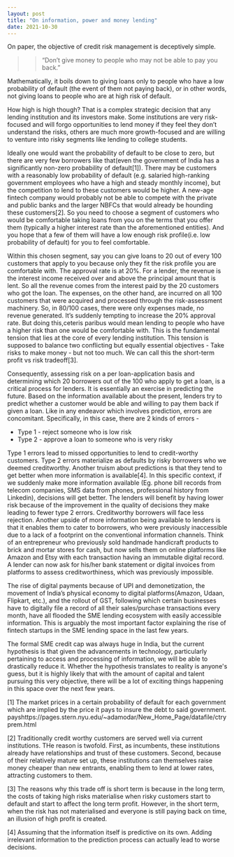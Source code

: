 ```yaml
---
layout: post
title: "On information, power and money lending"
date: 2021-10-30
---
```


On paper, the objective of credit risk management is deceptively simple.
>>“Don’t give money to people who may not be able to pay you back.”

Mathematically, it boils down to giving loans only to people who have a low probability of default (the event of them not paying back), or in other words, not giving loans to people who are at high risk of default. 

How high is high though? That is a complex strategic decision that any lending institution and its investors make. Some institutions are very risk-focused and will forgo opportunities to lend money if they feel they don’t understand the risks, others are much more growth-focused and are willing to venture into risky segments like lending to college students. 

Ideally one would want the probability of default to be close to zero, but there are very few borrowers like that(even the government of India has a significantly non-zero probability of default[1]). There may be customers with a reasonably low probability of default (e.g. salaried high-ranking government employees who have a high and steady monthly income), but the competition to lend to these customers would be higher. A new-age fintech company would probably not be able to compete with the private and public banks and the larger NBFCs that would already be hounding these customers[2]. So you need to choose a segment of customers who would be comfortable taking loans from you on the terms that you offer them (typically a higher interest rate than the aforementioned entities). And you hope that a few of them will have a low enough risk profile(i.e. low probability of default) for you to feel comfortable. 

Within this chosen segment, say you can give loans to 20 out of every 100 customers that apply to you because only they fit the risk profile you are comfortable with. The approval rate is at 20%. For a lender, the revenue is the interest income received over and above the principal amount that is lent. So all the revenue comes from the interest paid by the 20 customers who got the loan. The expenses, on the other hand, are incurred on all 100 customers that were acquired and processed through the risk-assessment machinery. So, in 80/100 cases, there were only expenses made, no revenue generated. It’s suddenly tempting to increase the 20% approval rate. But doing this,ceteris paribus would mean lending to people who have a higher risk than one would be comfortable with. This is the fundamental tension that lies at the core of every lending institution. This tension is supposed to balance two conflicting but equally essential objectives - Take risks to make money - but not too much. We can call this the short-term profit vs risk tradeoff[3].

Consequently, assessing risk on a per loan-application basis and determining which 20 borrowers out of the 100 who apply to get a loan, is a critical process for lenders. It is essentially an exercise in predicting the future. Based on the information available about the present, lenders try to predict whether a customer would be able and willing to pay them back if given a loan. Like in any endeavor which involves prediction, errors are concomitant. Specifically, in this case, there are 2 kinds of errors -

* Type 1 - reject someone who is low risk
* Type 2 - approve a loan to someone who is very risky

Type 1 errors lead to missed opportunities to lend to credit-worthy customers. Type 2 errors materialize as defaults by risky borrowers who we deemed creditworthy. 
Another truism about predictions is that they tend to get better when more information is available[4]. In this specific context, if we suddenly make more information available (Eg. phone bill records from telecom companies, SMS data from phones, professional history from Linkedin), decisions will get better. The lenders will benefit by having lower risk because of the improvement in the quality of decisions they make leading to fewer type 2 errors. Creditworthy borrowers will face less rejection. Another upside of more information being available to lenders is that it enables them to cater to borrowers, who were previously inaccessible due to a lack of a footprint on the conventional information channels. Think of an entrepreneur who previously sold handmade handicraft products to brick and mortar stores for cash, but now sells them on online platforms like Amazon and Etsy with each transaction having an immutable digital record. A lender can now ask for his/her bank statement or digital invoices from platforms to assess creditworthiness, which was previously impossible.

The rise of digital payments because of UPI and demonetization, the movement of India’s physical economy to digital platforms(Amazon, Udaan, Flipkart, etc.), and the rollout of GST, following which certain businesses have to digitally file a record of all their sales/purchase transactions every month, have all flooded the SME lending ecosystem with easily accessible information. This is arguably the most important factor explaining the rise of fintech startups in the SME lending space in the last few years. 

The formal SME credit cap was always huge in India, but the current hypothesis is that given the advancements in technology, particularly pertaining to access and processing of information, we will be able to drastically reduce it. Whether the hypothesis translates to reality is anyone's guess, but it is highly likely that with the amount of capital and talent pursuing this very objective, there will be a lot of exciting things happening in this space over the next few years.


[1] The market prices in a certain probability of default for each government which are implied by the price it pays to insure the debt to said government. payshttps://pages.stern.nyu.edu/~adamodar/New_Home_Page/datafile/ctryprem.html

[2] Traditionally credit worthy customers are served well via current institutions. THe reason is twofold. First, as incumbents, these institutions already have relationships and trust of these customers. Second, because of their relatively mature set up, these institutions can themselves raise money cheaper than new entrants, enabling them to lend at lower rates, attracting customers to them.

[3] The reasons why this trade off is short term is because in the long term, the costs of taking high risks materialise when risky customers start to default and start to affect the long term profit. However, in the short term, when the risk has not materialised and everyone is still paying back on time, an illusion of high profit is created.

[4] Assuming that the information itself is predictive on its own. Adding irrelevant information to the prediction process can actually lead to worse decisions.

